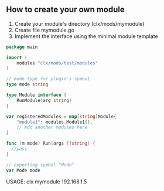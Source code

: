 ## How to create your own module

1. Create your module's directory (clx/mods/mymodule)
2. Create file mymodule.go
3. Implement the interface using the minimal module template

```Go
package main

import (
	modules "clx/mods/test/modules"
)

// mode type for plugin's symbol
type mode string

type Module interface {
	RunModule(arg string)
}

var registeredModules = map[string]Module{
	"module1": modules.Module1{},
	// Add another modules here
}

func (m mode) Run(args []string) {
  //pass
}

// exporting symbol "Mode"
var Mode mode

```

USAGE: clx mymodule 192.168.1.5
